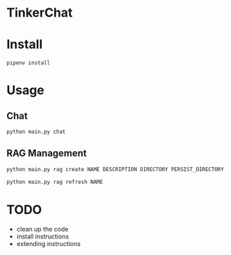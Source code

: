 # TinkerChat

# Install

```
pipenv install
```

# Usage

## Chat

```bash
python main.py chat
```

## RAG Management

```bash
python main.py rag create NAME DESCRIPTION DIRECTORY PERSIST_DIRECTORY
```

```bash
python main.py rag refresh NAME
```

# TODO

- clean up the code
- install instructions
- extending instructions
